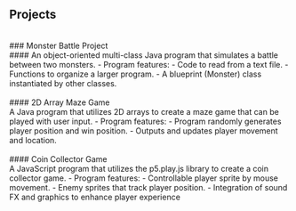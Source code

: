 ## Projects
<br />
### Monster Battle Project
<br />
#### An object-oriented multi-class Java program that simulates a battle between two monsters.
- Program features:
  - Code to read from a text file.
  - Functions to organize a larger program.
  - A blueprint (Monster) class instantiated by other classes.
<br />
<br />
#### 2D Array Maze Game
<br />
A Java program that utilizes 2D arrays to create a maze game that can be played with user input.
- Program features:
  - Program randomly generates player position and win position.
  - Outputs and updates player movement and location.
<br />
<br />
#### Coin Collector Game
<br />
A JavaScript program that utilizes the p5.play.js library to create a coin collector game.
- Program features:
  - Controllable player sprite by mouse movement.
  - Enemy sprites that track player position.
  - Integration of sound FX and graphics to enhance player experience
